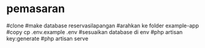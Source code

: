 # pemasaran

#clone
#make database reservasilapangan
#arahkan ke folder example-app
#copy cp .env.example .env
#sesuaikan database di env
#php artisan key:generate
#php artisan serve